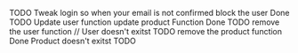 TODO Tweak login so when your email is not confirmed block the user Done
TODO Update user function update product Function Done
TODO remove the user function // User doesn't exitst
TODO remove the product function Done Product doesn't exitst
TODO
